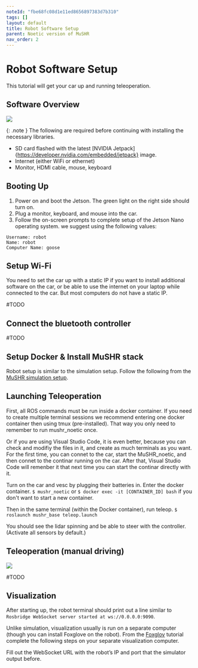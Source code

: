 ```yaml
---
noteId: "fbe68fc08d1e11ed8656897383d7b310"
tags: []
layout: default
title: Robot Software Setup
parent: Noetic version of MuSHR
nav_order: 2
---
```


# [](#header-1)Robot Software Setup
This tutorial will get your car up and running teleoperation.

## Software Overview
![](../../assets/images/software_overview.png)

{: .note }
The following are required before continuing with installing the necessary libraries.
- SD card flashed with the latest [NVIDIA Jetpack]{https://developer.nvidia.com/embedded/jetpack} image.
- Internet (either WiFi or ethernet)
- Monitor, HDMI cable, mouse, keyboard

## Booting Up
1. Power on and boot the Jetson. The green light on the right side should turn on.
2. Plug a monitor, keyboard, and mouse into the car.
3. Follow the on-screen prompts to complete setup of the Jetson Nano operating system. we suggest using the following values:
```
Username: robot
Name: robot
Computer Name: goose
```

## Setup Wi-Fi
You need to set the car up with a static IP if you want to install additional software on the car, or be able to use the internet on your laptop while connected to the car. But most computers do not have a static IP.

#TODO

## Connect the bluetooth controller

#TODO

## Setup Docker & Install MuSHR stack
Robot setup is similar to the simulation setup. Follow the following from the [MuSHR simulation setup](https://anr-multitrans.github.io/Robot_MuSHR/docs/noetic/quickstart_with_foxglove/).

## Launching Teleoperation
First, all ROS commands must be run inside a docker container. If you need to create multiple terminal sessions we recommend entering one docker container then using tmux (pre-installed). That way you only need to remember to run mushr_noetic once.

Or if you are using Visual Studio Code, it is even better, because you can check and modifiy the files in it, and create as much terminals as you want. For the first time, you can connet to the car, start the MuSHR_noetic, and then connet to the continar running on the car. After that, Visual Studio Code will remenber it that next time you can start the continar directly with it.

Turn on the car and vesc by plugging their batteries in. Enter the docker container.
```$ mushr_noetic```
or
```$ docker exec -it [CONTAINER_ID] bash```
if you don't want to start a new container.

Then in the same terminal (within the Docker container), run teleop.
```$ roslaunch mushr_base teleop.launch```

You should see the lidar spinning and be able to steer with the controller. (Activate all sensors by default.)

## Teleoperation (manual driving)
![](../../assets/images/teleop_controls.png)

#TODO

## Visualization
After starting up, the robot terminal should print out a line similar to ```Rosbridge WebSocket server started at ws://0.0.0.0:9090```.

Unlike simulation, visualization usually is run on a separate computer (though you can install Foxglove on the robot). From the [Foxglov](https://anr-multitrans.github.io/Robot_MuSHR/docs/noetic/Foxglove/) tutorial complete the following steps on your separate visualization computer.

Fill out the WebSocket URL with the robot’s IP and port that the simulator output before.

